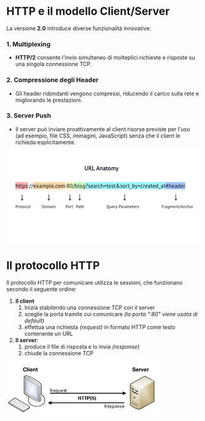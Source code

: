 # HTTP e il modello Client/Server

La versione **2.0** introduce diverse funzionalità innovative:

### 1. Multiplexing

-   **HTTP/2** consente l'invio simultaneo di molteplici richieste e risposte su una singola connessione TCP.

### 2. Compressione degli Header

-   Gli header ridondanti vengono compressi, riducendo il carico sulla rete e migliorando le prestazioni.

### 3. Server Push

-   Il server può inviare proattivamente al client risorse previste per l'uso (ad esempio, file CSS, immagini, JavaScript) senza che il client le richieda esplicitamente.

![Anatomia di un URL](./immagini/1_url_anatomy.png)

# Il protocollo HTTP

Il protocollo HTTP per comunicare utilizza le sessioni, che funzionano secondo il seguente ordine:

1. **Il client**
    1. Inizia stabilendo una connessione TCP con il server
    2. sceglie la porta tramite cui comunicare _(la porta ":80" viene usata di default)_
    3. effettua una richiesta _(request)_ in formato HTTP come testo contenente un URL
2. **Il server**:
    1. produce il file di risposta e lo invia _(response)_
    2. chiude la connessione TCP

![Comunicazione HTTP client-server](./immagini/client-server_https.png)
